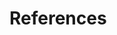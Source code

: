 # References

[^1]: [ZK Getting Started/Get ZK Up and Running with MVC](http://books.zkoss.org/wiki/ZK_Getting_Started/Get_ZK_Up_and_Running_with_MVC)

[^2]: [ ZK MVVM Reference](http://books.zkoss.org/zk-mvvm-book/8.0/index.html)

[^3]: [SearchViewModel.java](https://github.com/zkoss/zkbooks/blob/master/gettingStarted/getZkUp/src/main/java/tutorial/SearchViewModel.java)

[^4]: [ZK Developer's Reference/MVC/View/Template](ZK Developer's Reference/MVC/View/Template "wikilink")

[^5]: [ZK Developer's Reference/MVC/View/Template/Listbox Template](ZK Developer's Reference/MVC/View/Template/Listbox Template "wikilink")

[^6]: [searchMvvm.zul](https://code.google.com/p/zkbooks/source/browse/trunk/gettingStarted/getZkUp/WebContent/searchMvvm.zul)

